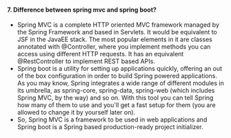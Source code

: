 #### 7. Difference between spring mvc and spring boot?
- Spring MVC is a complete HTTP oriented MVC framework managed by the Spring Framework and based in Servlets. It would be equivalent to JSF in the JavaEE stack. The most popular elements in it are classes annotated with @Controller, where you implement methods you can access using different HTTP requests. It has an equivalent @RestController to implement REST based APIs.
- Spring boot is a utility for setting up applications quickly, offering an out of the box configuration in order to build Spring powered applications. As you may know, Spring integrates a wide range of different modules in its umbrella, as spring-core, spring-data, spring-web (which includes Spring MVC, by the way) and so on. With this tool you can tell Spring how many of them to use and you'll get a fast setup for them (you are allowed to change it by yourself later on).
- So, Spring MVC is a framework to be used in web applications and Spring boot is a Spring based production-ready project initializer.
